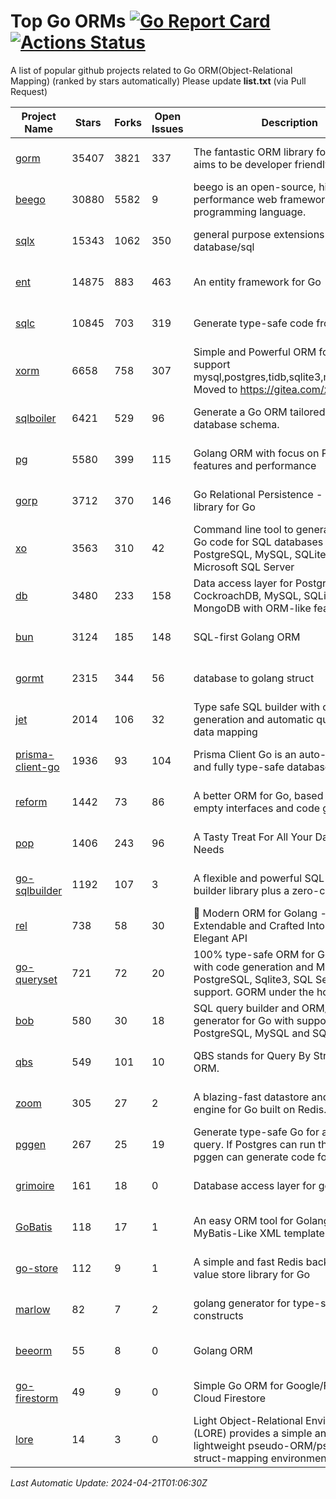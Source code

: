 # Top Go ORMs [![Go Report Card](https://goreportcard.com/badge/github.com/d-tsuji/awesome-go-orms)](https://goreportcard.com/report/github.com/d-tsuji/awesome-go-orms) [![Actions Status](https://github.com/d-tsuji/awesome-go-orms/workflows/CI/badge.svg)](https://github.com/d-tsuji/awesome-go-orms/actions)
A list of popular github projects related to Go ORM(Object-Relational Mapping) (ranked by stars automatically)
Please update **list.txt** (via Pull Request)

| Project Name | Stars | Forks | Open Issues | Description | Last Update |
| ------------ | ----- | ----- | ----------- | ----------- | ----------- |
| [gorm](https://github.com/go-gorm/gorm) | 35407 | 3821 | 337 | The fantastic ORM library for Golang, aims to be developer friendly | 2024-04-20 20:32:27 |
| [beego](https://github.com/beego/beego) | 30880 | 5582 | 9 | beego is an open-source, high-performance web framework for the Go programming language. | 2024-04-21 00:54:54 |
| [sqlx](https://github.com/jmoiron/sqlx) | 15343 | 1062 | 350 | general purpose extensions to golang's database/sql | 2024-04-20 22:29:21 |
| [ent](https://github.com/ent/ent) | 14875 | 883 | 463 | An entity framework for Go | 2024-04-19 20:23:32 |
| [sqlc](https://github.com/sqlc-dev/sqlc) | 10845 | 703 | 319 | Generate type-safe code from SQL | 2024-04-20 21:21:03 |
| [xorm](https://github.com/go-xorm/xorm) | 6658 | 758 | 307 | Simple and Powerful ORM for Go, support mysql,postgres,tidb,sqlite3,mssql,oracle, Moved to https://gitea.com/xorm/xorm | 2024-04-17 10:39:02 |
| [sqlboiler](https://github.com/volatiletech/sqlboiler) | 6421 | 529 | 96 | Generate a Go ORM tailored to your database schema. | 2024-04-20 15:33:21 |
| [pg](https://github.com/go-pg/pg) | 5580 | 399 | 115 | Golang ORM with focus on PostgreSQL features and performance | 2024-04-21 00:35:06 |
| [gorp](https://github.com/go-gorp/gorp) | 3712 | 370 | 146 | Go Relational Persistence - an ORM-ish library for Go | 2024-04-15 19:56:54 |
| [xo](https://github.com/xo/xo) | 3563 | 310 | 42 | Command line tool to generate idiomatic Go code for SQL databases supporting PostgreSQL, MySQL, SQLite, Oracle, and Microsoft SQL Server | 2024-04-20 16:31:02 |
| [db](https://github.com/upper/db) | 3480 | 233 | 158 | Data access layer for PostgreSQL, CockroachDB, MySQL, SQLite and MongoDB with ORM-like features. | 2024-04-19 06:42:06 |
| [bun](https://github.com/uptrace/bun) | 3124 | 185 | 148 | SQL-first Golang ORM | 2024-04-20 21:44:54 |
| [gormt](https://github.com/xxjwxc/gormt) | 2315 | 344 | 56 | database to golang struct | 2024-04-20 08:29:41 |
| [jet](https://github.com/go-jet/jet) | 2014 | 106 | 32 | Type safe SQL builder with code generation and automatic query result data mapping | 2024-04-19 21:23:36 |
| [prisma-client-go](https://github.com/steebchen/prisma-client-go) | 1936 | 93 | 104 | Prisma Client Go is an auto-generated and fully type-safe database client | 2024-04-20 01:52:37 |
| [reform](https://github.com/go-reform/reform) | 1442 | 73 | 86 | A better ORM for Go, based on non-empty interfaces and code generation. | 2024-04-19 23:20:53 |
| [pop](https://github.com/gobuffalo/pop) | 1406 | 243 | 96 | A Tasty Treat For All Your Database Needs | 2024-04-17 13:01:54 |
| [go-sqlbuilder](https://github.com/huandu/go-sqlbuilder) | 1192 | 107 | 3 | A flexible and powerful SQL string builder library plus a zero-config ORM. | 2024-04-20 21:02:24 |
| [rel](https://github.com/go-rel/rel) | 738 | 58 | 30 | :gem: Modern ORM for Golang - Testable, Extendable and Crafted Into a Clean and Elegant API | 2024-04-18 22:49:56 |
| [go-queryset](https://github.com/jirfag/go-queryset) | 721 | 72 | 20 | 100% type-safe ORM for Go (Golang) with code generation and MySQL, PostgreSQL, Sqlite3, SQL Server support. GORM under the hood. | 2024-04-02 17:40:52 |
| [bob](https://github.com/stephenafamo/bob) | 580 | 30 | 18 | SQL query builder and ORM/Factory generator for Go with support for PostgreSQL, MySQL and SQLite | 2024-04-20 20:48:02 |
| [qbs](https://github.com/coocood/qbs) | 549 | 101 | 10 | QBS stands for Query By Struct. A Go ORM. | 2024-02-14 06:38:33 |
| [zoom](https://github.com/albrow/zoom) | 305 | 27 | 2 | A blazing-fast datastore and querying engine for Go built on Redis. | 2024-02-21 06:22:12 |
| [pggen](https://github.com/jschaf/pggen) | 267 | 25 | 19 | Generate type-safe Go for any Postgres query. If Postgres can run the query, pggen can generate code for it. | 2024-04-18 21:20:21 |
| [grimoire](https://github.com/Fs02/grimoire) | 161 | 18 | 0 | Database access layer for golang | 2024-02-21 01:49:58 |
| [GoBatis](https://github.com/mei-rune/GoBatis) | 118 | 17 | 1 | An easy ORM tool for Golang, support MyBatis-Like XML template SQL | 2023-12-12 08:07:15 |
| [go-store](https://github.com/gosuri/go-store) | 112 | 9 | 1 | A simple and fast Redis backed key-value store library for Go | 2023-09-25 03:42:25 |
| [marlow](https://github.com/dadleyy/marlow) | 82 | 7 | 2 | golang generator for type-safe sql api constructs | 2024-01-25 13:28:04 |
| [beeorm](https://github.com/latolukasz/beeorm) | 55 | 8 | 0 | Golang ORM | 2024-01-09 19:00:44 |
| [go-firestorm](https://github.com/jschoedt/go-firestorm) | 49 | 9 | 0 | Simple Go ORM for Google/Firebase Cloud Firestore | 2024-03-31 09:02:20 |
| [lore](https://github.com/abrahambotros/lore) | 14 | 3 | 0 | Light Object-Relational Environment (LORE) provides a simple and lightweight pseudo-ORM/pseudo-struct-mapping environment for Go | 2023-09-25 08:03:17 |

*Last Automatic Update: 2024-04-21T01:06:30Z*